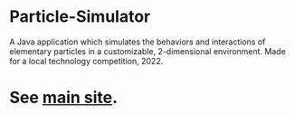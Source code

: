 # Particle-Simulator
A Java application which simulates the behaviors and interactions of elementary particles in a customizable, 2-dimensional environment. Made for a local technology competition, 2022.

# See [main site](https://brayden-l.github.io/Particle-Simulator).